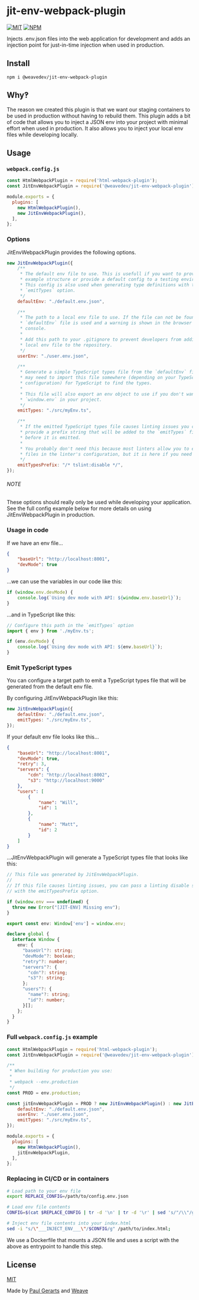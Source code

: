 # jit-env-webpack-plugin

[![MIT](https://img.shields.io/github/license/weavedev/jit-env-webpack-plugin.svg)](https://github.com/weavedev/jit-env-webpack-plugin/blob/master/LICENSE)
[![NPM](https://img.shields.io/npm/v/@weavedev/jit-env-webpack-plugin.svg)](https://www.npmjs.com/package/@weavedev/jit-env-webpack-plugin)

Injects .env.json files into the web application for development and adds an injection point for just-in-time injection when used in production.

## Install

```
npm i @weavedev/jit-env-webpack-plugin
```

## Why‽

The reason we created this plugin is that we want our staging containers to be used in production without having to rebuild them. This plugin adds a bit of code that allows you to inject a JSON env into your project with minimal effort when used in production. It also allows you to inject your local env files while developing locally.

## Usage

### `webpack.config.js`

```js
const HtmlWebpackPlugin = require('html-webpack-plugin');
const JitEnvWebpackPlugin = require('@weavedev/jit-env-webpack-plugin');

module.exports = {
  plugins: [
    new HtmlWebpackPlugin(),
    new JitEnvWebpackPlugin(),
  ],
};
```

### Options

JitEnvWebpackPlugin provides the following options.

```js
new JitEnvWebpackPlugin({
    /**
     * The default env file to use. This is usefull if you want to provide an
     * example structure or provide a default config to a testing environment.
     * This config is also used when generating type definitions with the
     * `emitTypes` option.
     */
    defaultEnv: "./default.env.json",

    /**
     * The path to a local env file to use. If the file can not be found the
     * `defaultEnv` file is used and a warning is shown in the browser's
     * console.
     *
     * Add this path to your .gitignore to prevent developers from adding their
     * local env file to the repository.
     */
    userEnv: "./user.env.json",

    /**
     * Generate a simple TypeScript types file from the `defaultEnv` file. You
     * may need to import this file somewhere (depending on your TypeScript
     * configuration) for TypeScript to find the types.
     *
     * This file will also export an env object to use if you don't want to use
     * `window.env` in your project.
     */
    emitTypes: "./src/myEnv.ts",

    /**
     * If the emitted TypeScript types file causes linting issues you can
     * provide a prefix string that will be added to the `emitTypes` file
     * before it is emitted.
     *
     * You probably don't need this because most linters allow you to exclude
     * files in the linter's configuration, but it is here if you need it.
     */
    emitTypesPrefix: "/* tslint:disable */",
});
```

###### NOTE

These options should really only be used while developing your application. See the full config example below for more details on using JitEnvWebpackPlugin in production.

### Usage in code

If we have an env file...

```json
{
    "baseUrl": "http://localhost:8001",
    "devMode": true
}
```

...we can use the variables in our code like this:

```js
if (window.env.devMode) {
    console.log(`Using dev mode with API: ${window.env.baseUrl}`);
}
```

...and in TypeScript like this:

```ts
// Configure this path in the `emitTypes` option
import { env } from './myEnv.ts';

if (env.devMode) {
    console.log(`Using dev mode with API: ${env.baseUrl}`);
}
```

### Emit TypeScript types

You can configure a target path to emit a TypeScript types file that will be generated from the default env file.

By configuring JitEnvWebpackPlugin like this:

```js
new JitEnvWebpackPlugin({
    defaultEnv: "./default.env.json",
    emitTypes: "./src/myEnv.ts",
});
```

If your default env file looks like this...

```json
{
    "baseUrl": "http://localhost:8001",
    "devMode": true,
    "retry": 3,
    "servers": {
        "cdn": "http://localhost:8002",
        "s3": "http://localhost:9000"
    },
    "users": [
        {
            "name": "Will",
            "id": 1
        },
        {
            "name": "Matt",
            "id": 2
        }
    ]
}
```

...JitEnvWebpackPlugin will generate a TypeScript types file that looks like this:

```ts
// This file was generated by JitEnvWebpackPlugin.
//
// If this file causes linting issues, you can pass a linting disable string
// with the emitTypesPrefix option.

if (window.env === undefined) {
  throw new Error("[JIT-ENV] Missing env");
}

export const env: Window['env'] = window.env;

declare global {
  interface Window {
    env: {
      "baseUrl"?: string;
      "devMode"?: boolean;
      "retry"?: number;
      "servers"?: {
        "cdn"?: string;
        "s3"?: string;
      };
      "users"?: {
        "name"?: string;
        "id"?: number;
      }[];
    };
  }
}

```

### Full `webpack.config.js` example

```js
const HtmlWebpackPlugin = require('html-webpack-plugin');
const JitEnvWebpackPlugin = require('@weavedev/jit-env-webpack-plugin');

/**
 * When building for production you use:
 * 
 * webpack --env.production
 */
const PROD = env.production;

const jitEnvWebpackPlugin = PROD ? new JitEnvWebpackPlugin() : new JitEnvWebpackPlugin({
    defaultEnv: "./default.env.json",
    userEnv: "./user.env.json",
    emitTypes: "./src/myEnv.ts",
});

module.exports = {
  plugins: [
    new HtmlWebpackPlugin(),
    jitEnvWebpackPlugin,
  ],
};
```

### Replacing in CI/CD or in containers

```sh
# Load path to your env file
export REPLACE_CONFIG=/path/to/config.env.json

# Load env file contents
CONFIG=$(cat $REPLACE_CONFIG | tr -d '\n' | tr -d '\r' | sed 's/"/\\"/g' | sed "s/\//\\\\\//g");

# Inject env file contents into your index.html
sed -i "s/\"___INJECT_ENV___\"/$CONFIG/g" /path/to/index.html;
```

We use a Dockerfile that mounts a JSON file and uses a script with the above as entrypoint to handle this step.

## License

[MIT](https://github.com/weavedev/store/blob/master/LICENSE)

Made by [Paul Gerarts](https://github.com/gerarts) and [Weave](https://weave.nl)
